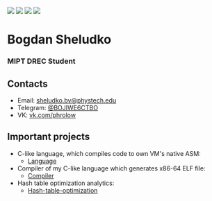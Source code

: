 <p align="left">
    <img src="https://img.shields.io/badge/Age-18-blue" />
    <img src="https://img.shields.io/badge/Focus-System%20Programming-darkgreen" />
    <img src="https://img.shields.io/badge/Lives-Russia-darkblue" />
    <img src="https://img.shields.io/badge/Languages-English%20%26%20Russian-red" />
</p>



<h1 align="left">Bogdan Sheludko </h1>
<h3 align="left">MIPT DREC Student </h3>

## Contacts
* Email: [sheludko.bv@phystech.edu](mailto:sheludko.bv@phystech.edu)
* Telegram: [@BOJIWE6CTBO](https://telegram.me/bojiwe6ctbo)
* VK: [vk.com/phrolow](https://vk.com/phrolow)

## Important projects

* C-like language, which compiles code to own VM's native ASM:
    * [Language](https://github.com/phrolow/Language)
* Compiler of my C-like language which generates x86-64 ELF file:
    * [Compiler](https://github.com/phrolow/Compiler)
* Hash table optimization analytics:
    * [Hash-table-optimization](https://github.com/phrolow/Hash-table-optimization)
